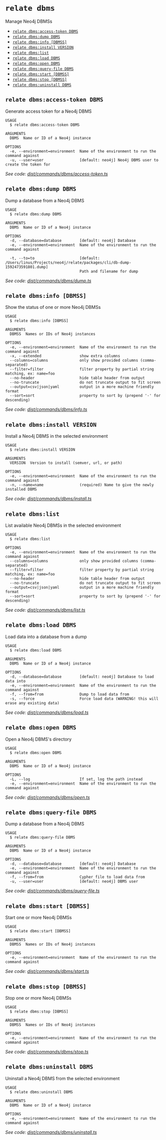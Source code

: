 `relate dbms`
=============

Manage Neo4j DBMSs

* [`relate dbms:access-token DBMS`](#relate-dbmsaccess-token-dbms)
* [`relate dbms:dump DBMS`](#relate-dbmsdump-dbms)
* [`relate dbms:info [DBMSS]`](#relate-dbmsinfo-dbmss)
* [`relate dbms:install VERSION`](#relate-dbmsinstall-version)
* [`relate dbms:list`](#relate-dbmslist)
* [`relate dbms:load DBMS`](#relate-dbmsload-dbms)
* [`relate dbms:open DBMS`](#relate-dbmsopen-dbms)
* [`relate dbms:query-file DBMS`](#relate-dbmsquery-file-dbms)
* [`relate dbms:start [DBMSS]`](#relate-dbmsstart-dbmss)
* [`relate dbms:stop [DBMSS]`](#relate-dbmsstop-dbmss)
* [`relate dbms:uninstall DBMS`](#relate-dbmsuninstall-dbms)

## `relate dbms:access-token DBMS`

Generate access token for a Neo4j DBMS

```
USAGE
  $ relate dbms:access-token DBMS

ARGUMENTS
  DBMS  Name or ID of a Neo4j instance

OPTIONS
  -e, --environment=environment  Name of the environment to run the command against
  -u, --user=user                [default: neo4j] Neo4j DBMS user to create the token for
```

_See code: [dist/commands/dbms/access-token.ts](https://github.com/neo-technology/relate/blob/v1.0.1-alpha.0/dist/commands/dbms/access-token.ts)_

## `relate dbms:dump DBMS`

Dump a database from a Neo4j DBMS

```
USAGE
  $ relate dbms:dump DBMS

ARGUMENTS
  DBMS  Name or ID of a Neo4j instance

OPTIONS
  -d, --database=database        [default: neo4j] Database
  -e, --environment=environment  Name of the environment to run the command against

  -t, --to=to                    [default: /Users/linus/Projects/neo4j/relate/packages/cli/db-dump-1592473591801.dump]
                                 Path and filename for dump
```

_See code: [dist/commands/dbms/dump.ts](https://github.com/neo-technology/relate/blob/v1.0.1-alpha.0/dist/commands/dbms/dump.ts)_

## `relate dbms:info [DBMSS]`

Show the status of one or more Neo4j DBMSs

```
USAGE
  $ relate dbms:info [DBMSS]

ARGUMENTS
  DBMSS  Names or IDs of Neo4j instances

OPTIONS
  -e, --environment=environment  Name of the environment to run the command against
  -x, --extended                 show extra columns
  --columns=columns              only show provided columns (comma-separated)
  --filter=filter                filter property by partial string matching, ex: name=foo
  --no-header                    hide table header from output
  --no-truncate                  do not truncate output to fit screen
  --output=csv|json|yaml         output in a more machine friendly format
  --sort=sort                    property to sort by (prepend '-' for descending)
```

_See code: [dist/commands/dbms/info.ts](https://github.com/neo-technology/relate/blob/v1.0.1-alpha.0/dist/commands/dbms/info.ts)_

## `relate dbms:install VERSION`

Install a Neo4j DBMS in the selected environment

```
USAGE
  $ relate dbms:install VERSION

ARGUMENTS
  VERSION  Version to install (semver, url, or path)

OPTIONS
  -e, --environment=environment  Name of the environment to run the command against
  -n, --name=name                (required) Name to give the newly installed DBMS
```

_See code: [dist/commands/dbms/install.ts](https://github.com/neo-technology/relate/blob/v1.0.1-alpha.0/dist/commands/dbms/install.ts)_

## `relate dbms:list`

List available Neo4j DBMSs in the selected environment

```
USAGE
  $ relate dbms:list

OPTIONS
  -e, --environment=environment  Name of the environment to run the command against
  --columns=columns              only show provided columns (comma-separated)
  --filter=filter                filter property by partial string matching, ex: name=foo
  --no-header                    hide table header from output
  --no-truncate                  do not truncate output to fit screen
  --output=csv|json|yaml         output in a more machine friendly format
  --sort=sort                    property to sort by (prepend '-' for descending)
```

_See code: [dist/commands/dbms/list.ts](https://github.com/neo-technology/relate/blob/v1.0.1-alpha.0/dist/commands/dbms/list.ts)_

## `relate dbms:load DBMS`

Load data into a database from a dump

```
USAGE
  $ relate dbms:load DBMS

ARGUMENTS
  DBMS  Name or ID of a Neo4j instance

OPTIONS
  -d, --database=database        [default: neo4j] Database to load data into
  -e, --environment=environment  Name of the environment to run the command against
  -f, --from=from                Dump to load data from
  -s, --force                    Force load data (WARNING! this will erase any existing data)
```

_See code: [dist/commands/dbms/load.ts](https://github.com/neo-technology/relate/blob/v1.0.1-alpha.0/dist/commands/dbms/load.ts)_

## `relate dbms:open DBMS`

Open a Neo4j DBMS's directory

```
USAGE
  $ relate dbms:open DBMS

ARGUMENTS
  DBMS  Name or ID of a Neo4j instance

OPTIONS
  -L, --log                      If set, log the path instead
  -e, --environment=environment  Name of the environment to run the command against
```

_See code: [dist/commands/dbms/open.ts](https://github.com/neo-technology/relate/blob/v1.0.1-alpha.0/dist/commands/dbms/open.ts)_

## `relate dbms:query-file DBMS`

Dump a database from a Neo4j DBMS

```
USAGE
  $ relate dbms:query-file DBMS

ARGUMENTS
  DBMS  Name or ID of a Neo4j instance

OPTIONS
  -d, --database=database        [default: neo4j] Database
  -e, --environment=environment  Name of the environment to run the command against
  -f, --from=from                Cypher file to load data from
  -u, --user=user                [default: neo4j] DBMS user
```

_See code: [dist/commands/dbms/query-file.ts](https://github.com/neo-technology/relate/blob/v1.0.1-alpha.0/dist/commands/dbms/query-file.ts)_

## `relate dbms:start [DBMSS]`

Start one or more Neo4j DBMSs

```
USAGE
  $ relate dbms:start [DBMSS]

ARGUMENTS
  DBMSS  Names or IDs of Neo4j instances

OPTIONS
  -e, --environment=environment  Name of the environment to run the command against
```

_See code: [dist/commands/dbms/start.ts](https://github.com/neo-technology/relate/blob/v1.0.1-alpha.0/dist/commands/dbms/start.ts)_

## `relate dbms:stop [DBMSS]`

Stop one or more Neo4j DBMSs

```
USAGE
  $ relate dbms:stop [DBMSS]

ARGUMENTS
  DBMSS  Names or IDs of Neo4j instances

OPTIONS
  -e, --environment=environment  Name of the environment to run the command against
```

_See code: [dist/commands/dbms/stop.ts](https://github.com/neo-technology/relate/blob/v1.0.1-alpha.0/dist/commands/dbms/stop.ts)_

## `relate dbms:uninstall DBMS`

Uninstall a Neo4j DBMS from the selected environment

```
USAGE
  $ relate dbms:uninstall DBMS

ARGUMENTS
  DBMS  Name or ID of a Neo4j instance

OPTIONS
  -e, --environment=environment  Name of the environment to run the command against
```

_See code: [dist/commands/dbms/uninstall.ts](https://github.com/neo-technology/relate/blob/v1.0.1-alpha.0/dist/commands/dbms/uninstall.ts)_
